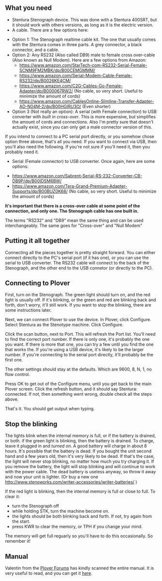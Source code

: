 ## What you need
* Stentura Stenograph device. This was done with a Stentura 400SRT, but it should work with others versions, as long as it is the electric version.
* A cable. There are a few options here:
 + Option 1: The Stenograph realtime cable kit. The one that usually comes with the Stentura comes in three parts. A grey connector, a black connector, and a cable.
 + Option 2: Any RS232 (Also called DB9) male to female cross over-cable (Also known as Null Modem). Here are a few options from Amazon:
    - https://www.amazon.com/StarTech-com-RS232-Serial-Female-SCNM9FM2MBK/dp/B00CEMGMMM/
    - https://www.amazon.com/Serial-Modem-Cable-Female-RS232/dp/B0026KE4CM/
    - https://www.amazon.com/C2G-Cables-Go-Female-Adapter/dp/B000067RW2/  (No cable, so very short. Useful to minimize the amount of cords)
    - https://www.amazon.com/CablesOnline-Slimline-Transfer-Adapter-AD-N04M-2/dp/B00HGIRU3O/ (Even shorter)
 + Option 3 (Not really an option): A serial (with Female connection) to USB converter with *built in cross-over*. This is more expensive, but simplifies the amount of cords and connections. Also I'm pretty sure that doesn't actually exist, since you can only get a male connector version of this.

If you intend to connect to a PC serial port directly, or you somehow chose option three above, that's all you need. If you want to connect via USB, then you'll also need the following. If you're not sure if you'll need it, then you probably need it.

* Serial (Female connector) to USB converter. Once again, here are some options:
 + https://www.amazon.com/Sabrent-Serial-RS-232-Converter-CB-DB9P/dp/B00IDSM6BW/
 + https://www.amazon.com/Tera-Grand-Premium-Adapter-Supports/dp/B00BUZ0K68/ (No cable, so very short. Useful to minimize the amount of cords)

**It's important that there is a cross-over cable at some point of the connection, and only one. The Stenograph cable has one built in.**

The terms "RS232" and "DB9" mean the same thing and can be used interchangeably. The same goes for "Cross-over" and "Null Modem"

## Putting it all together
Connecting all the pieces together is pretty straight forward. You can either connect directly to the PC's serial port (if it has one), or you can use the serial to USB converter. The RS232 cable will connect to the back of the Stenograph, and the other end to the USB connetor (or directly to the PC).

## Connecting to Plover
First, turn on the Stenograph. The green light should turn on, and the red light is usually off. If it's blinking, or the green and red are blinking back and forth, don't worry, it'll still work. If you want to stop the blinking, there are some instructions later.

Next, we can connect Plover to use the device. In Plover, click Configure. Select Stentura as the Stenotype machine. Click Configure.

Click the scan button, next to Port. This will refresh the Port list. You'll need to find the correct port number. If there is only one, it's probably the one you want. If there is more that one, you can try a few until you find the one that works the. If you're using a USB device, it's likely to be the larger number. If you're connecting to the serial port directly, it'll probably be the first one.

The other settings should stay at the defaults. Which are 9600, 8, N, 1, no flow control.

Press OK to get out of the Configure menu, until you get back to the main Plover screen. Click the refresh button, and it should say Stentura: connected. If not, then something went wrong, double check all the steps above.

That's it. You should get output when typing.

## Stop the blinking
The lights blink when the internal memory is full, or if the battery is drained, or both.
if the green light is blinking, then the battery is drained. To charge, leave it plugged in and *turned on*. A good battery will charge in about 8 hours. It's possible that the battery is dead. If you bought the unit second hand and a few years old, then it's very likely to be dead. If that's the case, the light will never stop blinking, no matter how much you try charging it. If you remove the battery, the light will stop blinking and will continue to work with the power cable. The dead battery is useless anyway, so throw it away and now your unit is lighter. (Or buy a new one http://www.stenoworks.com/writer-accessories/writer-batteries/ )

If the red light is blinking, then the internal memory is full or close to full. To clear it:
* turn the Stenograph off
* while holding STK, turn the machine become on.
* the lights should be both blinking back and forth. If not, try again from the start.
* press KWR to clear the memory, or TPH if you change your mind.

The memory will get full reguarly so you'll have to do this occasionally. So remember it!

## Manual
Valentin from the [Plover Forums](https://groups.google.com/d/msg/ploversteno/dhLSXsPdGYY/jZQlVdcIAQAJ) has kindly scanned the entire manual. It is very useful to read, and you can get it [here](https://0au.de/~apo/stentura_200_400_srt_manual.pdf).